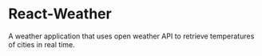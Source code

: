React-Weather
===========

A weather application that uses open weather API to retrieve temperatures
of cities in real time.
